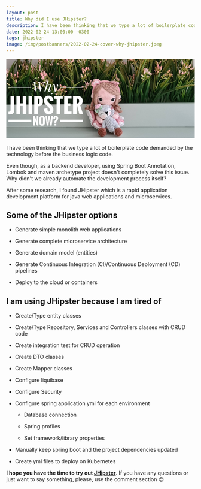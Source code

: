 ```yaml
---
layout: post
title: Why did I use JHipster?
description: I have been thinking that we type a lot of boilerplate code demanded by the technology before the business logic code.
date: 2022-02-24 13:00:00 -0300
tags: jhipster
image: /img/postbanners/2022-02-24-cover-why-jhipster.jpeg
---
```

![cover image](/img/postbanners/2022-02-24-cover-why-jhipster.jpeg)

I have been thinking that we type a lot of boilerplate code demanded by the technology before the business logic code.

Even though, as a backend developer, using Spring Boot Annotation, Lombok and maven archetype project doesn't completely solve this issue. Why didn't we already automate the development process itself?

After some research, I found JHipster which is a rapid application development platform for java web applications and microservices.

## Some of the JHipster options

* Generate simple monolith web applications

* Generate complete microservice architecture

* Generate domain model (entities)

* Generate Continuous Integration (CI)/Continuous Deployment (CD) pipelines

* Deploy to the cloud or containers

## I am using JHipster because I am tired of

* Create/Type entity classes

* Create/Type Repository, Services and Controllers classes with CRUD code

* Create integration test for CRUD operation 

* Create DTO classes

* Create Mapper classes

* Configure liquibase

* Configure Security

* Configure spring application yml for each environment
 
  * Database connection 

  * Spring profiles

  * Set framework/library properties

* Manually keep spring boot and the project dependencies updated

* Create yml files to deploy on Kubernetes

**I hope you have the time to try out [JHipster](https://www.jhipster.tech/)**. If you have any questions or just want to say something, please, use the comment section 😊
